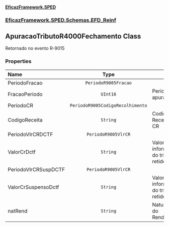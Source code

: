 #### [EficazFramework.SPED](EficazFrameworkSPED.md 'EficazFramework SPED')
### [EficazFramework.SPED.Schemas.EFD_Reinf](EficazFramework.SPED.Schemas.EFD_Reinf.md 'EficazFramework.SPED.Schemas.EFD_Reinf')

## ApuracaoTributoR4000Fechamento Class

Retornado no evento R-9015
### Properties

| Name | Type | |
| :--- | :---: | :--- |
| PeriodoFracao | `PeriodoR9005Fracao` |  |
| FracaoPeriodo | `UInt16` | Periodo de apuracao |
| PeriodoCR | `PeriodoR9005CodigoRecolhimento` |  |
| CodigoReceita | `String` | Codigo de Receita - CR |
| PeriodoVlrCRDCTF | `PeriodoR9005VlrCR` |  |
| ValorCrDctf | `String` | Valor informado do tributo retido |
| PeriodoVlrCRSuspDCTF | `PeriodoR9005VlrCR` |  |
| ValorCrSuspensoDctf | `String` | Valor informado do tributo retido |
| natRend | `String` | Natureza do Rendimento |
